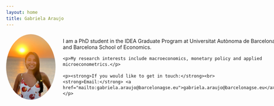 ```yaml
---
layout: home
title: Gabriela Araujo
---
```


<div style="display: flex; align-items: center; gap: 20px;">

  <img src="/assets/gabriela-photo.jpeg" alt="Gabriela Araujo" style="width: 180px; height: 180px; border-radius: 50%; object-fit: cover;">

  <div>
    <p>I am a PhD student in the IDEA Graduate Program at Universitat Autònoma de Barcelona and Barcelona School of Economics.</p>

    <p>My research interests include macroeconomics, monetary policy and applied microeconometrics.</p>

    <p><strong>If you would like to get in touch:</strong><br>
    <strong>Email:</strong> <a href="mailto:gabriela.araujo@barcelonagse.eu">gabriela.araujo@barcelonagse.eu</a></p>
  </div>

</div>
